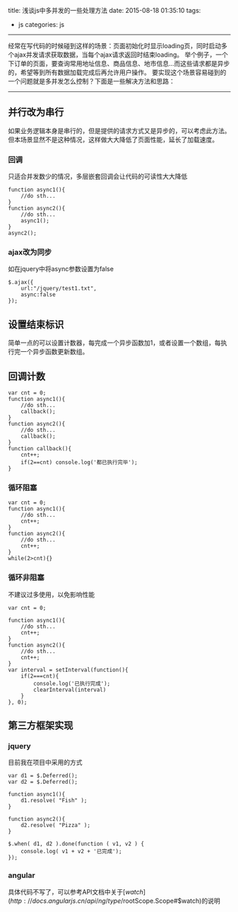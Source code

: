 title: 浅谈js中多并发的一些处理方法
date: 2015-08-18 01:35:10
tags: 
- js
categories: js
---

经常在写代码的时候碰到这样的场景：页面初始化时显示loading页，同时启动多个ajax并发请求获取数据，当每个ajax请求返回时结束loading。
举个例子，一个下订单的页面，要查询常用地址信息、商品信息、地市信息...而这些请求都是异步的，希望等到所有数据加载完成后再允许用户操作。
要实现这个场景容易碰到的一个问题就是多并发怎么控制？下面是一些解决方法和思路：

- - -
<!-- more -->

## 并行改为串行

如果业务逻辑本身是串行的，但是提供的请求方式又是异步的，可以考虑此方法。
但本场景显然不是这种情况，这样做大大降低了页面性能，延长了加载速度。

### 回调

只适合并发数少的情况，多层嵌套回调会让代码的可读性大大降低

    function async1(){
        //do sth...
    }
    function async2(){
        //do sth...
        async1();
    }
    async2();

### ajax改为同步

如在jquery中将async参数设置为false

    $.ajax({
        url:"/jquery/test1.txt",
        async:false
    });

## 设置结束标识

简单一点的可以设置计数器，每完成一个异步函数加1，或者设置一个数组，每执行完一个异步函数更新数组。

## 回调计数

    var cnt = 0;
    function async1(){
        //do sth...
        callback();
    }
    function async2(){
        //do sth...
        callback();
    }
    function callback(){
        cnt++;
        if(2==cnt) console.log('都已执行完毕');
    }

### 循环阻塞

    var cnt = 0;
    function async1(){
        //do sth...
        cnt++;
    }
    function async2(){
        //do sth...
        cnt++;
    }
    while(2>cnt){}

### 循环非阻塞

不建议过多使用，以免影响性能

    var cnt = 0;
    
    function async1(){
        //do sth...
        cnt++;
    }
    function async2(){
        //do sth...
        cnt++;
    }
    var interval = setInterval(function(){
        if(2===cnt){
            console.log('已执行完成');
            clearInterval(interval)
        }
    }, 0);

## 第三方框架实现

### jquery

目前我在项目中采用的方式

    var d1 = $.Deferred();
    var d2 = $.Deferred();
     
    function async1(){
        d1.resolve( "Fish" );
    }
    
    function async2(){
        d2.resolve( "Pizza" );
    }
    
    $.when( d1, d2 ).done(function ( v1, v2 ) {
        console.log( v1 + v2 + '已完成');
    });
     

### angular

具体代码不写了，可以参考API文档中关于[$watch](http://docs.angularjs.cn/api/ng/type/$rootScope.Scope#$watch)的说明

